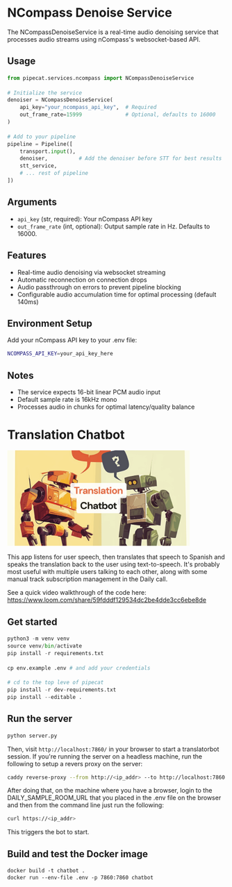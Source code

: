 # NCompass Denoise Service

The NCompassDenoiseService is a real-time audio denoising service that processes audio streams using nCompass's websocket-based API.

## Usage

```python
from pipecat.services.ncompass import NCompassDenoiseService

# Initialize the service
denoiser = NCompassDenoiseService(
    api_key="your_ncompass_api_key",  # Required
    out_frame_rate=15999              # Optional, defaults to 16000
)

# Add to your pipeline
pipeline = Pipeline([
    transport.input(),
    denoiser,          # Add the denoiser before STT for best results
    stt_service,
    # ... rest of pipeline
])
```

## Arguments

- `api_key` (str, required): Your nCompass API key
- `out_frame_rate` (int, optional): Output sample rate in Hz. Defaults to 16000.

## Features

- Real-time audio denoising via websocket streaming
- Automatic reconnection on connection drops
- Audio passthrough on errors to prevent pipeline blocking
- Configurable audio accumulation time for optimal processing (default 140ms)

## Environment Setup

Add your nCompass API key to your .env file:

```bash
NCOMPASS_API_KEY=your_api_key_here
```

## Notes

- The service expects 16-bit linear PCM audio input
- Default sample rate is 16kHz mono
- Processes audio in chunks for optimal latency/quality balance


# Translation Chatbot

<img src="image.png" width="420px">

This app listens for user speech, then translates that speech to Spanish and speaks the translation back to the user using text-to-speech. It's probably most useful with multiple users talking to each other, along with some manual track subscription management in the Daily call.

See a quick video walkthrough of the code here: https://www.loom.com/share/59fdddf129534dc2be4dde3cc6ebe8de

## Get started

```python
python3 -m venv venv
source venv/bin/activate
pip install -r requirements.txt

cp env.example .env # and add your credentials

# cd to the top leve of pipecat
pip install -r dev-requirements.txt
pip install --editable .
```

## Run the server

```bash
python server.py
```

Then, visit `http://localhost:7860/` in your browser to start a translatorbot session.
If you're running the server on a headless machine, run the following to setup a revers proxy on
the server:
```bash
caddy reverse-proxy --from http://<ip_addr> --to http://localhost:7860
```
After doing that, on the machine where you have a browser, login to the DAILY_SAMPLE_ROOM_URL that
you placed in the .env file on the browser and then from the command line just run the following:
```bash
curl https://<ip_addr>
```
This triggers the bot to start.

## Build and test the Docker image

```
docker build -t chatbot .
docker run --env-file .env -p 7860:7860 chatbot
```

